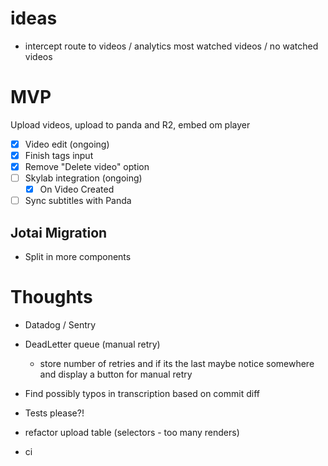 # ideas

- intercept route to videos / analytics most watched videos / no watched videos

# MVP

Upload videos, upload to panda and R2, embed om player

- [x] Video edit (ongoing)
- [x] Finish tags input
- [x] Remove "Delete video" option
- [ ] Skylab integration (ongoing)
  - [x] On Video Created
- [ ] Sync subtitles with Panda

## Jotai Migration

- Split in more components

# Thoughts

- Datadog / Sentry
- DeadLetter queue (manual retry)
  - store number of retries and if its the last maybe notice somewhere and display a button for manual retry
- Find possibly typos in transcription based on commit diff
- Tests please?!
- refactor upload table (selectors - too many renders)

- ci